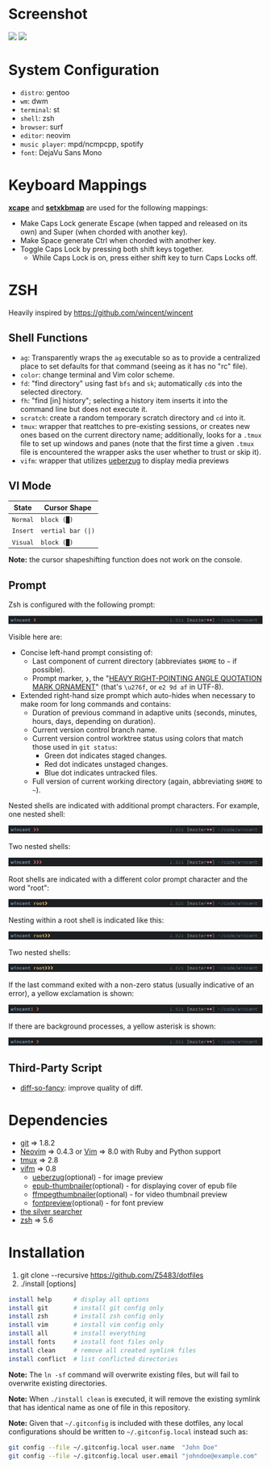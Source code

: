 # Screenshot
![](https://raw.githubusercontent.com/Z5483/dotfiles/media/desktop-tiling.png)
![](https://raw.githubusercontent.com/Z5483/dotfiles/media/desktop-floating.png)

# System Configuration

* `distro`: gentoo
* `wm`: dwm
* `terminal`: st
* `shell`: zsh
* `browser`: surf
* `editor`: neovim
* `music player`: mpd/ncmpcpp, spotify
* `font`: DejaVu Sans Mono

# Keyboard Mappings

**[xcape](https://github.com/alols/xcape)** and **[setxkbmap](https://github.com/freedesktop/xorg-setxkbmap)** are used for the following mappings:

- Make Caps Lock generate Escape (when tapped and released on its own) and Super (when chorded with another key).
- Make Space generate Ctrl when chorded with another key.
- Toggle Caps Lock by pressing both shift keys together.
  - While Caps Lock is on, press either shift key to turn Caps Locks off.

# ZSH

Heavily inspired by https://github.com/wincent/wincent

## Shell Functions

- `ag`: Transparently wraps the `ag` executable so as to provide a centralized place to set defaults for that command (seeing as it has no "rc" file).
- `color`: change terminal and Vim color scheme.
- `fd`: "find directory" using fast `bfs` and `sk`; automatically `cd`s into the selected directory.
- `fh`: "find [in] history"; selecting a history item inserts it into the command line but does not execute it.
- `scratch`: create a random temporary scratch directory and `cd` into it.
- `tmux`: wrapper that reattches to pre-existing sessions, or creates new ones based on the current directory name; additionally, looks for a `.tmux` file to set up windows and panes (note that the first time a given `.tmux` file is encountered the wrapper asks the user whether to trust or skip it).
- `vifm`: wrapper that utilizes [ueberzug](https://github.com/seebye/ueberzug) to display media previews

## VI Mode

| State         | Cursor Shape       |
| ------------- | ------------------ |
| `Normal`      | `block (█)`        |
| `Insert`      | `vertial bar (\|)` |
| `Visual`      | `block (█)`        |

**Note:** the cursor shapeshifting function does not work on the console.

## Prompt

Zsh is configured with the following prompt:

![](https://raw.githubusercontent.com/wincent/wincent/media/prompt.png)

Visible here are:

- Concise left-hand prompt consisting of:
  - Last component of current directory (abbreviates `$HOME` to `~` if possible).
  - Prompt marker, `❯`, the "[HEAVY RIGHT-POINTING ANGLE QUOTATION MARK ORNAMENT](https://codepoints.net/U+276F)" (that's `\u276f`, or `e2 9d af` in UTF-8).
- Extended right-hand size prompt which auto-hides when necessary to make room for long commands and contains:
  - Duration of previous command in adaptive units (seconds, minutes, hours, days, depending on duration).
  - Current version control branch name.
  - Current version control worktree status using colors that match those used in `git status`:
    - Green dot indicates staged changes.
    - Red dot indicates unstaged changes.
    - Blue dot indicates untracked files.
  - Full version of current working directory (again, abbreviating `$HOME` to `~`).

Nested shells are indicated with additional prompt characters. For example, one nested shell:

![](https://raw.githubusercontent.com/wincent/wincent/media/prompt-shlvl-2.png)

Two nested shells:

![](https://raw.githubusercontent.com/wincent/wincent/media/prompt-shlvl-3.png)

Root shells are indicated with a different color prompt character and the word "root":

![](https://raw.githubusercontent.com/wincent/wincent/media/prompt-root.png)

Nesting within a root shell is indicated like this:

![](https://raw.githubusercontent.com/wincent/wincent/media/prompt-root-shlvl-2.png)

Two nested shells:

![](https://raw.githubusercontent.com/wincent/wincent/media/prompt-root-shlvl-3.png)

If the last command exited with a non-zero status (usually indicative of an error), a yellow exclamation is shown:

![](https://raw.githubusercontent.com/wincent/wincent/media/prompt-error.png)

If there are background processes, a yellow asterisk is shown:

![](https://raw.githubusercontent.com/wincent/wincent/media/prompt-bg.png)

## Third-Party Script

- [diff-so-fancy](https://github.com/so-fancy/diff-so-fancy): improve quality of diff.

# Dependencies
- [git](https://github.com/git/git) => 1.8.2
- [Neovim](https://github.com/neovim/neovim) => 0.4.3 or [Vim](https://github.com/vim/vim) => 8.0 with Ruby and Python support
- [tmux](https://github.com/tmux/tmux) => 2.8
- [vifm](https://github.com/vifm/vifm) => 0.8
  - [ueberzug](https://github.com/seebye/ueberzug)(optional) - for image preview
  - [epub-thumbnailer](https://github.com/marianosimone/epub-thumbnailer)(optional) - for displaying cover of epub file
  - [ffmpegthumbnailer](https://github.com/dirkvdb/ffmpegthumbnailer)(optional) - for video thumbnail preview
  - [fontpreview](https://github.com/sdushantha/fontpreview)(optional) - for font preview
- [the silver searcher](https://github.com/ggreer/the_silver_searcher)
- [zsh](https://github.com/zsh-users/zsh) => 5.6

# Installation

1. git clone --recursive https://github.com/Z5483/dotfiles
2. ./install [options]

```sh
install help      # display all options
install git       # install git config only
install zsh       # install zsh config only
install vim       # install vim config only
install all       # install everything
install fonts     # install font files only
install clean     # remove all created symlink files
install conflict  # list conflicted directories
```

**Note:** The `ln -sf` command will overwrite existing files, but will fail to overwrite existing directories.

**Note:** When `./install clean` is executed, it will remove the existing symlink that has identical name as one of file in this repository.

**Note:** Given that `~/.gitconfig` is included with these dotfiles, any local configurations should be written to `~/.gitconfig.local` instead such as:

```sh
git config --file ~/.gitconfig.local user.name  "John Doe"
git config --file ~/.gitconfig.local user.email "johndoe@example.com"
```
